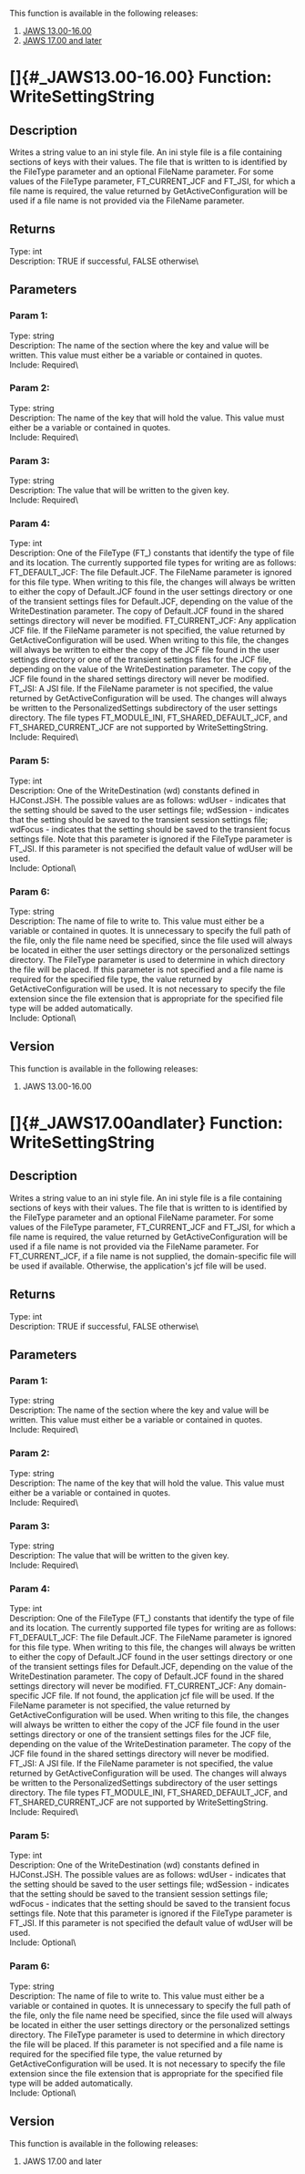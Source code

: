 This function is available in the following releases:

1.  [JAWS 13.00-16.00](#_JAWS13.00-16.00)
2.  [JAWS 17.00 and later](#_JAWS17.00andlater)

# []{#_JAWS13.00-16.00} Function: WriteSettingString

## Description

Writes a string value to an ini style file. An ini style file is a file
containing sections of keys with their values. The file that is written
to is identified by the FileType parameter and an optional FileName
parameter. For some values of the FileType parameter, FT_CURRENT_JCF and
FT_JSI, for which a file name is required, the value returned by
GetActiveConfiguration will be used if a file name is not provided via
the FileName parameter.

## Returns

Type: int\
Description: TRUE if successful, FALSE otherwise\

## Parameters

### Param 1:

Type: string\
Description: The name of the section where the key and value will be
written. This value must either be a variable or contained in quotes.\
Include: Required\

### Param 2:

Type: string\
Description: The name of the key that will hold the value. This value
must either be a variable or contained in quotes.\
Include: Required\

### Param 3:

Type: string\
Description: The value that will be written to the given key.\
Include: Required\

### Param 4:

Type: int\
Description: One of the FileType (FT\_) constants that identify the type
of file and its location. The currently supported file types for writing
are as follows: FT_DEFAULT_JCF: The file Default.JCF. The FileName
parameter is ignored for this file type. When writing to this file, the
changes will always be written to either the copy of Default.JCF found
in the user settings directory or one of the transient settings files
for Default.JCF, depending on the value of the WriteDestination
parameter. The copy of Default.JCF found in the shared settings
directory will never be modified. FT_CURRENT_JCF: Any application JCF
file. If the FileName parameter is not specified, the value returned by
GetActiveConfiguration will be used. When writing to this file, the
changes will always be written to either the copy of the JCF file found
in the user settings directory or one of the transient settings files
for the JCF file, depending on the value of the WriteDestination
parameter. The copy of the JCF file found in the shared settings
directory will never be modified. FT_JSI: A JSI file. If the FileName
parameter is not specified, the value returned by GetActiveConfiguration
will be used. The changes will always be written to the
PersonalizedSettings subdirectory of the user settings directory. The
file types FT_MODULE_INI, FT_SHARED_DEFAULT_JCF, and
FT_SHARED_CURRENT_JCF are not supported by WriteSettingString.\
Include: Required\

### Param 5:

Type: int\
Description: One of the WriteDestination (wd) constants defined in
HJConst.JSH. The possible values are as follows: wdUser - indicates that
the setting should be saved to the user settings file; wdSession -
indicates that the setting should be saved to the transient session
settings file; wdFocus - indicates that the setting should be saved to
the transient focus settings file. Note that this parameter is ignored
if the FileType parameter is FT_JSI. If this parameter is not specified
the default value of wdUser will be used.\
Include: Optional\

### Param 6:

Type: string\
Description: The name of file to write to. This value must either be a
variable or contained in quotes. It is unnecessary to specify the full
path of the file, only the file name need be specified, since the file
used will always be located in either the user settings directory or the
personalized settings directory. The FileType parameter is used to
determine in which directory the file will be placed. If this parameter
is not specified and a file name is required for the specified file
type, the value returned by GetActiveConfiguration will be used. It is
not necessary to specify the file extension since the file extension
that is appropriate for the specified file type will be added
automatically.\
Include: Optional\

## Version

This function is available in the following releases:

1.  JAWS 13.00-16.00

# []{#_JAWS17.00andlater} Function: WriteSettingString

## Description

Writes a string value to an ini style file. An ini style file is a file
containing sections of keys with their values. The file that is written
to is identified by the FileType parameter and an optional FileName
parameter. For some values of the FileType parameter, FT_CURRENT_JCF and
FT_JSI, for which a file name is required, the value returned by
GetActiveConfiguration will be used if a file name is not provided via
the FileName parameter. For FT_CURRENT_JCF, if a file name is not
supplied, the domain-specific file will be used if available. Otherwise,
the application\'s jcf file will be used.

## Returns

Type: int\
Description: TRUE if successful, FALSE otherwise\

## Parameters

### Param 1:

Type: string\
Description: The name of the section where the key and value will be
written. This value must either be a variable or contained in quotes.\
Include: Required\

### Param 2:

Type: string\
Description: The name of the key that will hold the value. This value
must either be a variable or contained in quotes.\
Include: Required\

### Param 3:

Type: string\
Description: The value that will be written to the given key.\
Include: Required\

### Param 4:

Type: int\
Description: One of the FileType (FT\_) constants that identify the type
of file and its location. The currently supported file types for writing
are as follows: FT_DEFAULT_JCF: The file Default.JCF. The FileName
parameter is ignored for this file type. When writing to this file, the
changes will always be written to either the copy of Default.JCF found
in the user settings directory or one of the transient settings files
for Default.JCF, depending on the value of the WriteDestination
parameter. The copy of Default.JCF found in the shared settings
directory will never be modified. FT_CURRENT_JCF: Any domain-specific
JCF file. If not found, the application jcf file will be used. If the
FileName parameter is not specified, the value returned by
GetActiveConfiguration will be used. When writing to this file, the
changes will always be written to either the copy of the JCF file found
in the user settings directory or one of the transient settings files
for the JCF file, depending on the value of the WriteDestination
parameter. The copy of the JCF file found in the shared settings
directory will never be modified. FT_JSI: A JSI file. If the FileName
parameter is not specified, the value returned by GetActiveConfiguration
will be used. The changes will always be written to the
PersonalizedSettings subdirectory of the user settings directory. The
file types FT_MODULE_INI, FT_SHARED_DEFAULT_JCF, and
FT_SHARED_CURRENT_JCF are not supported by WriteSettingString.\
Include: Required\

### Param 5:

Type: int\
Description: One of the WriteDestination (wd) constants defined in
HJConst.JSH. The possible values are as follows: wdUser - indicates that
the setting should be saved to the user settings file; wdSession -
indicates that the setting should be saved to the transient session
settings file; wdFocus - indicates that the setting should be saved to
the transient focus settings file. Note that this parameter is ignored
if the FileType parameter is FT_JSI. If this parameter is not specified
the default value of wdUser will be used.\
Include: Optional\

### Param 6:

Type: string\
Description: The name of file to write to. This value must either be a
variable or contained in quotes. It is unnecessary to specify the full
path of the file, only the file name need be specified, since the file
used will always be located in either the user settings directory or the
personalized settings directory. The FileType parameter is used to
determine in which directory the file will be placed. If this parameter
is not specified and a file name is required for the specified file
type, the value returned by GetActiveConfiguration will be used. It is
not necessary to specify the file extension since the file extension
that is appropriate for the specified file type will be added
automatically.\
Include: Optional\

## Version

This function is available in the following releases:

1.  JAWS 17.00 and later
